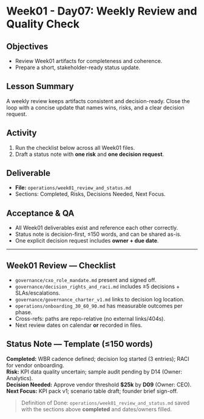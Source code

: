 # Week01 - Day07: Weekly Review and Quality Check

## Objectives
- Review Week01 artifacts for completeness and coherence.
- Prepare a short, stakeholder-ready status update.

## Lesson Summary
A weekly review keeps artifacts consistent and decision-ready. Close the loop with a concise update that names wins, risks, and a clear decision request.

## Activity
1) Run the checklist below across all Week01 files.  
2) Draft a status note with **one risk** and **one decision request**.

## Deliverable
- **File:** `operations/week01_review_and_status.md`  
- Sections: Completed, Risks, Decisions Needed, Next Focus.

## Acceptance & QA
- All Week01 deliverables exist and reference each other correctly.  
- Status note is decision-first, ≤150 words, and can be shared as-is.  
- One explicit decision request includes **owner + due date**.

---

## Week01 Review — Checklist
- `governance/cxo_role_mandate.md` present and signed off.  
- `governance/decision_rights_and_raci.md` includes ≥5 decisions + SLAs/escalations.  
- `governance/governance_charter_v1.md` links to decision log location.  
- `operations/onboarding_30_60_90.md` has measurable outcomes per phase.  
- Cross-refs: paths are repo-relative (no external links/404s).  
- Next review dates on calendar **or** recorded in files.

## Status Note — Template (≤150 words)
**Completed:** WBR cadence defined; decision log started (3 entries); RACI for vendor onboarding.  
**Risk:** KPI data quality uncertain; sample audit pending by D14 (Owner: Analytics).  
**Decision Needed:** Approve vendor threshold **\$25k** by **D09** (Owner: CEO).  
**Next Focus:** KPI pack v1; scenario table draft; founder brief sign-off.

> Definition of Done: `operations/week01_review_and_status.md` saved with the sections above **completed** and dates/owners filled.
